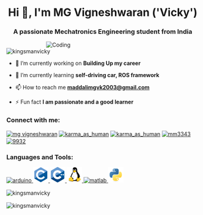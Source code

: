 <h1 align="center">Hi 👋, I'm MG Vigneshwaran ('Vicky')</h1>
<h3 align="center">A passionate Mechatronics Engineering student from India</h3>
<img align="right" alt="Coding" width="400" src="https://camo.githubusercontent.com/5ddf73ad3a205111cf8c686f687fc216c2946a75005718c8da5b837ad9de78c9/68747470733a2f2f7468756d62732e6766796361742e636f6d2f4576696c4e657874446576696c666973682d736d616c6c2e676966">

<p align="left"> <img src="https://komarev.com/ghpvc/?username=kingsmanvicky&label=Profile%20views&color=0e75b6&style=flat" alt="kingsmanvicky" /> </p>

- 🔭 I’m currently working on **Building Up my career**

- 🌱 I’m currently learning **self-driving car, ROS framework**

- 📫 How to reach me **maddalimgvk2003@gmail.com**

- ⚡ Fun fact **I am passionate and a good learner**

<h3 align="left">Connect with me:</h3>
<p align="left">
<a href="https://linkedin.com/in/mg vigneshwaran" target="blank"><img align="center" src="https://raw.githubusercontent.com/rahuldkjain/github-profile-readme-generator/master/src/images/icons/Social/linked-in-alt.svg" alt="mg vigneshwaran" height="30" width="40" /></a>
<a href="https://instagram.com/karma_as_human" target="blank"><img align="center" src="https://raw.githubusercontent.com/rahuldkjain/github-profile-readme-generator/master/src/images/icons/Social/instagram.svg" alt="karma_as_human" height="30" width="40" /></a>
<a href="https://www.codechef.com/users/karma_as_human" target="blank"><img align="center" src="https://cdn.jsdelivr.net/npm/simple-icons@3.1.0/icons/codechef.svg" alt="karma_as_human" height="30" width="40" /></a>
<a href="https://www.hackerrank.com/mm3343" target="blank"><img align="center" src="https://raw.githubusercontent.com/rahuldkjain/github-profile-readme-generator/master/src/images/icons/Social/hackerrank.svg" alt="mm3343" height="30" width="40" /></a>
<a href="https://discord.gg/9932" target="blank"><img align="center" src="https://raw.githubusercontent.com/rahuldkjain/github-profile-readme-generator/master/src/images/icons/Social/discord.svg" alt="9932" height="30" width="40" /></a>
</p>

<h3 align="left">Languages and Tools:</h3>
<p align="left"> <a href="https://www.arduino.cc/" target="_blank" rel="noreferrer"> <img src="https://cdn.worldvectorlogo.com/logos/arduino-1.svg" alt="arduino" width="40" height="40"/> </a> <a href="https://www.cprogramming.com/" target="_blank" rel="noreferrer"> <img src="https://raw.githubusercontent.com/devicons/devicon/master/icons/c/c-original.svg" alt="c" width="40" height="40"/> </a> <a href="https://www.w3schools.com/cpp/" target="_blank" rel="noreferrer"> <img src="https://raw.githubusercontent.com/devicons/devicon/master/icons/cplusplus/cplusplus-original.svg" alt="cplusplus" width="40" height="40"/> </a> <a href="https://www.linux.org/" target="_blank" rel="noreferrer"> <img src="https://raw.githubusercontent.com/devicons/devicon/master/icons/linux/linux-original.svg" alt="linux" width="40" height="40"/> </a> <a href="https://www.mathworks.com/" target="_blank" rel="noreferrer"> <img src="https://upload.wikimedia.org/wikipedia/commons/2/21/Matlab_Logo.png" alt="matlab" width="40" height="40"/> </a> <a href="https://www.python.org" target="_blank" rel="noreferrer"> <img src="https://raw.githubusercontent.com/devicons/devicon/master/icons/python/python-original.svg" alt="python" width="40" height="40"/> </a> </p>

<p><img align="center" src="https://github-readme-stats.vercel.app/api/top-langs?username=kingsmanvicky&show_icons=true&locale=en&layout=compact" alt="kingsmanvicky" /></p>

<p><img align="center" src="https://github-readme-streak-stats.herokuapp.com/?user=kingsmanvicky&" alt="kingsmanvicky" /></p>

